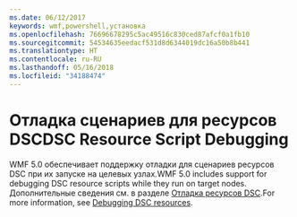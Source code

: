 ```yaml
---
ms.date: 06/12/2017
keywords: wmf,powershell,установка
ms.openlocfilehash: 76696678295c5ac49516c830ced87afcf0a1fb10
ms.sourcegitcommit: 54534635eedacf531d8d6344019dc16a50b8b441
ms.translationtype: HT
ms.contentlocale: ru-RU
ms.lasthandoff: 05/16/2018
ms.locfileid: "34188474"
---
```

# <a name="dsc-resource-script-debugging"></a><span data-ttu-id="764d5-102">Отладка сценариев для ресурсов DSC</span><span class="sxs-lookup"><span data-stu-id="764d5-102">DSC Resource Script Debugging</span></span>

<span data-ttu-id="764d5-103">WMF 5.0 обеспечивает поддержку отладки для сценариев ресурсов DSC при их запуске на целевых узлах.</span><span class="sxs-lookup"><span data-stu-id="764d5-103">WMF 5.0 includes support for debugging DSC resource scripts while they run on target nodes.</span></span>
<span data-ttu-id="764d5-104">Дополнительные сведения см. в разделе [Отладка ресурсов DSC](https://msdn.microsoft.com/powershell/dsc/debugresource).</span><span class="sxs-lookup"><span data-stu-id="764d5-104">For more information, see [Debugging DSC resources](https://msdn.microsoft.com/powershell/dsc/debugresource).</span></span>
